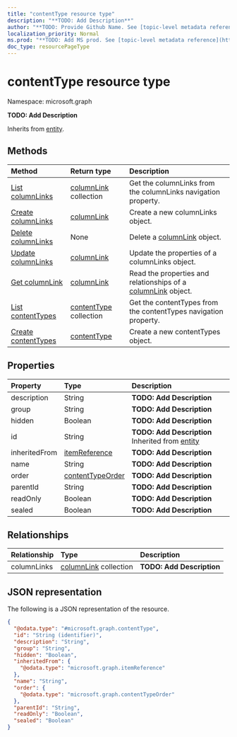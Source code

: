 ```yaml
---
title: "contentType resource type"
description: "**TODO: Add Description**"
author: "**TODO: Provide Github Name. See [topic-level metadata reference](https://msgo.azurewebsites.net/add/document/guidelines/metadata.html#topic-level-metadata)**"
localization_priority: Normal
ms.prod: "**TODO: Add MS prod. See [topic-level metadata reference](https://msgo.azurewebsites.net/add/document/guidelines/metadata.html#topic-level-metadata)**"
doc_type: resourcePageType
---
```


# contentType resource type


Namespace: microsoft.graph

**TODO: Add Description**


Inherits from [entity](../resources/entity.md).

## Methods
|Method|Return type|Description|
|:---|:---|:---|
|[List columnLinks](../api/contenttype-list-columnlinks.md)|[columnLink](../resources/columnlink.md) collection|Get the columnLinks from the columnLinks navigation property.|
|[Create columnLinks](../api/contenttype-post-columnlinks.md)|[columnLink](../resources/columnlink.md)|Create a new columnLinks object.|
|[Delete columnLinks](../api/contenttype-delete-columnlinks.md)|None|Delete a [columnLink](../resources/columnlink.md) object.|
|[Update columnLinks](../api/contenttype-update-columnlinks.md)|[columnLink](../resources/columnlink.md)|Update the properties of a columnLinks object.|
|[Get columnLink](../api/columnlink-get.md)|[columnLink](../resources/columnlink.md)|Read the properties and relationships of a [columnLink](../resources/columnlink.md) object.|
|[List contentTypes](../api/site-list-contenttypes.md)|[contentType](../resources/contenttype.md) collection|Get the contentTypes from the contentTypes navigation property.|
|[Create contentTypes](../api/site-post-contenttypes.md)|[contentType](../resources/contenttype.md)|Create a new contentTypes object.|

## Properties
|Property|Type|Description|
|:---|:---|:---|
|description|String|**TODO: Add Description**|
|group|String|**TODO: Add Description**|
|hidden|Boolean|**TODO: Add Description**|
|id|String|**TODO: Add Description** Inherited from [entity](../resources/entity.md)|
|inheritedFrom|[itemReference](../resources/itemreference.md)|**TODO: Add Description**|
|name|String|**TODO: Add Description**|
|order|[contentTypeOrder](../resources/contenttypeorder.md)|**TODO: Add Description**|
|parentId|String|**TODO: Add Description**|
|readOnly|Boolean|**TODO: Add Description**|
|sealed|Boolean|**TODO: Add Description**|

## Relationships
|Relationship|Type|Description|
|:---|:---|:---|
|columnLinks|[columnLink](../resources/columnlink.md) collection|**TODO: Add Description**|

## JSON representation
The following is a JSON representation of the resource.
<!-- {
  "blockType": "resource",
  "keyProperty": "id",
  "@odata.type": "microsoft.graph.contentType",
  "baseType": "microsoft.graph.entity",
  "openType": false
}
-->
``` json
{
  "@odata.type": "#microsoft.graph.contentType",
  "id": "String (identifier)",
  "description": "String",
  "group": "String",
  "hidden": "Boolean",
  "inheritedFrom": {
    "@odata.type": "microsoft.graph.itemReference"
  },
  "name": "String",
  "order": {
    "@odata.type": "microsoft.graph.contentTypeOrder"
  },
  "parentId": "String",
  "readOnly": "Boolean",
  "sealed": "Boolean"
}
```

